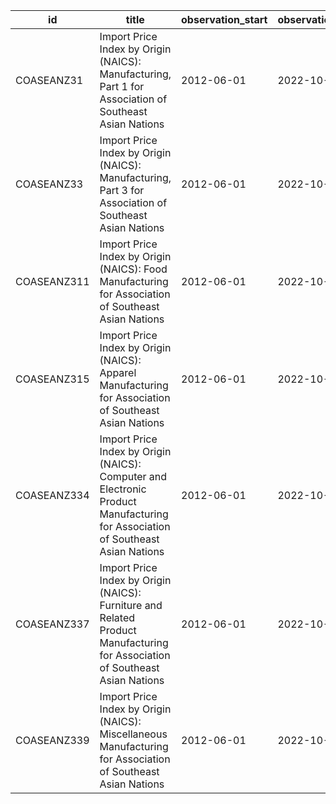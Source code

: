| id          | title                                                                                                                          | observation_start   | observation_end   |
|-------------|--------------------------------------------------------------------------------------------------------------------------------|---------------------|-------------------|
| COASEANZ31  | Import Price Index by Origin (NAICS): Manufacturing, Part 1 for Association of Southeast Asian Nations                         | 2012-06-01          | 2022-10-01        |
| COASEANZ33  | Import Price Index by Origin (NAICS): Manufacturing, Part 3 for Association of Southeast Asian Nations                         | 2012-06-01          | 2022-10-01        |
| COASEANZ311 | Import Price Index by Origin (NAICS): Food Manufacturing for Association of Southeast Asian Nations                            | 2012-06-01          | 2022-10-01        |
| COASEANZ315 | Import Price Index by Origin (NAICS): Apparel Manufacturing for Association of Southeast Asian Nations                         | 2012-06-01          | 2022-10-01        |
| COASEANZ334 | Import Price Index by Origin (NAICS): Computer and Electronic Product Manufacturing for Association of Southeast Asian Nations | 2012-06-01          | 2022-10-01        |
| COASEANZ337 | Import Price Index by Origin (NAICS): Furniture and Related Product Manufacturing for Association of Southeast Asian Nations   | 2012-06-01          | 2022-10-01        |
| COASEANZ339 | Import Price Index by Origin (NAICS): Miscellaneous Manufacturing for Association of Southeast Asian Nations                   | 2012-06-01          | 2022-10-01        |